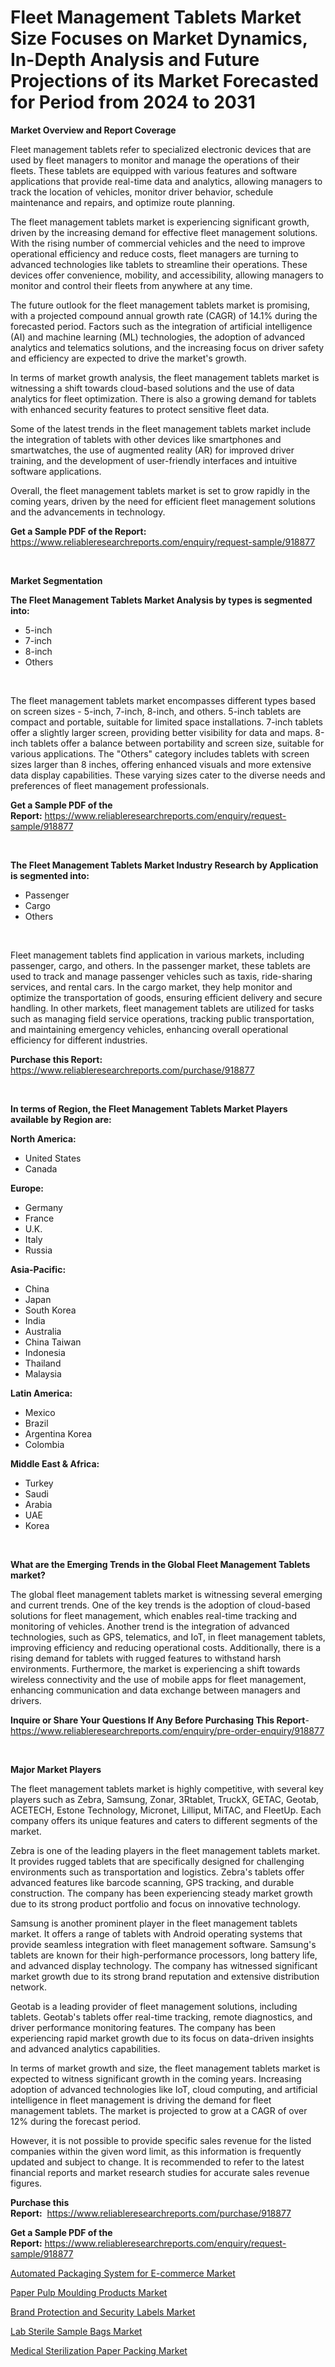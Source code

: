 <p><h1>Fleet Management Tablets Market Size Focuses on Market Dynamics, In-Depth Analysis and Future Projections of its Market Forecasted for Period from 2024 to 2031</h1></p><p><strong>Market Overview and Report Coverage</strong></p>
<p><p>Fleet management tablets refer to specialized electronic devices that are used by fleet managers to monitor and manage the operations of their fleets. These tablets are equipped with various features and software applications that provide real-time data and analytics, allowing managers to track the location of vehicles, monitor driver behavior, schedule maintenance and repairs, and optimize route planning.</p><p>The fleet management tablets market is experiencing significant growth, driven by the increasing demand for effective fleet management solutions. With the rising number of commercial vehicles and the need to improve operational efficiency and reduce costs, fleet managers are turning to advanced technologies like tablets to streamline their operations. These devices offer convenience, mobility, and accessibility, allowing managers to monitor and control their fleets from anywhere at any time.</p><p>The future outlook for the fleet management tablets market is promising, with a projected compound annual growth rate (CAGR) of 14.1% during the forecasted period. Factors such as the integration of artificial intelligence (AI) and machine learning (ML) technologies, the adoption of advanced analytics and telematics solutions, and the increasing focus on driver safety and efficiency are expected to drive the market's growth.</p><p>In terms of market growth analysis, the fleet management tablets market is witnessing a shift towards cloud-based solutions and the use of data analytics for fleet optimization. There is also a growing demand for tablets with enhanced security features to protect sensitive fleet data.</p><p>Some of the latest trends in the fleet management tablets market include the integration of tablets with other devices like smartphones and smartwatches, the use of augmented reality (AR) for improved driver training, and the development of user-friendly interfaces and intuitive software applications.</p><p>Overall, the fleet management tablets market is set to grow rapidly in the coming years, driven by the need for efficient fleet management solutions and the advancements in technology.</p></p>
<p><strong>Get a Sample PDF of the Report:</strong> <a href="https://www.reliableresearchreports.com/enquiry/request-sample/918877">https://www.reliableresearchreports.com/enquiry/request-sample/918877</a></p>
<p>&nbsp;</p>
<p><strong>Market Segmentation</strong></p>
<p><strong>The Fleet Management Tablets Market Analysis by types is segmented into:</strong></p>
<p><ul><li>5-inch</li><li>7-inch</li><li>8-inch</li><li>Others</li></ul></p>
<p>&nbsp;</p>
<p><p>The fleet management tablets market encompasses different types based on screen sizes - 5-inch, 7-inch, 8-inch, and others. 5-inch tablets are compact and portable, suitable for limited space installations. 7-inch tablets offer a slightly larger screen, providing better visibility for data and maps. 8-inch tablets offer a balance between portability and screen size, suitable for various applications. The "Others" category includes tablets with screen sizes larger than 8 inches, offering enhanced visuals and more extensive data display capabilities. These varying sizes cater to the diverse needs and preferences of fleet management professionals.</p></p>
<p><strong>Get a Sample PDF of the Report:</strong>&nbsp;<a href="https://www.reliableresearchreports.com/enquiry/request-sample/918877">https://www.reliableresearchreports.com/enquiry/request-sample/918877</a></p>
<p>&nbsp;</p>
<p><strong>The Fleet Management Tablets Market Industry Research by Application is segmented into:</strong></p>
<p><ul><li>Passenger</li><li>Cargo</li><li>Others</li></ul></p>
<p>&nbsp;</p>
<p><p>Fleet management tablets find application in various markets, including passenger, cargo, and others. In the passenger market, these tablets are used to track and manage passenger vehicles such as taxis, ride-sharing services, and rental cars. In the cargo market, they help monitor and optimize the transportation of goods, ensuring efficient delivery and secure handling. In other markets, fleet management tablets are utilized for tasks such as managing field service operations, tracking public transportation, and maintaining emergency vehicles, enhancing overall operational efficiency for different industries.</p></p>
<p><strong>Purchase this Report:</strong>&nbsp; <a href="https://www.reliableresearchreports.com/purchase/918877">https://www.reliableresearchreports.com/purchase/918877</a></p>
<p>&nbsp;</p>
<p><strong>In terms of Region, the Fleet Management Tablets Market Players available by Region are:</strong></p>
<p>
    <p> <strong> North America: </strong>
        <ul>
            <li>United States</li>
            <li>Canada</li>
        </ul>
        </p> 
    <p> <strong> Europe: </strong>
        <ul>
            <li>Germany</li>
            <li>France</li>
            <li>U.K.</li>
            <li>Italy</li>
            <li>Russia</li>
        </ul>
        </p> 
    <p> <strong> Asia-Pacific: </strong>
        <ul>
            <li>China</li>
            <li>Japan</li>
            <li>South Korea</li>
            <li>India</li>
            <li>Australia</li>
            <li>China Taiwan</li>
            <li>Indonesia</li>
            <li>Thailand</li>
            <li>Malaysia</li>
        </ul>
        </p> 
    <p> <strong> Latin America: </strong>
        <ul>
            <li>Mexico</li>
            <li>Brazil</li>
            <li>Argentina Korea</li>
            <li>Colombia</li>
        </ul>
        </p> 
    <p> <strong> Middle East & Africa: </strong>
        <ul>
            <li>Turkey</li>
            <li>Saudi</li>
            <li>Arabia</li>
            <li>UAE</li>
            <li>Korea</li>
        </ul>
    </p>
    </p>
<p>&nbsp;</p>
<p><strong>What are the Emerging Trends in the Global Fleet Management Tablets market?</strong></p>
<p><p>The global fleet management tablets market is witnessing several emerging and current trends. One of the key trends is the adoption of cloud-based solutions for fleet management, which enables real-time tracking and monitoring of vehicles. Another trend is the integration of advanced technologies, such as GPS, telematics, and IoT, in fleet management tablets, improving efficiency and reducing operational costs. Additionally, there is a rising demand for tablets with rugged features to withstand harsh environments. Furthermore, the market is experiencing a shift towards wireless connectivity and the use of mobile apps for fleet management, enhancing communication and data exchange between managers and drivers.</p></p>
<p><strong>Inquire or Share Your Questions If Any Before Purchasing This Report</strong>- <a href="https://www.reliableresearchreports.com/enquiry/pre-order-enquiry/918877">https://www.reliableresearchreports.com/enquiry/pre-order-enquiry/918877</a></p>
<p>&nbsp;</p>
<p><strong>Major Market Players</strong></p>
<p><p>The fleet management tablets market is highly competitive, with several key players such as Zebra, Samsung, Zonar, 3Rtablet, TruckX, GETAC, Geotab, ACETECH, Estone Technology, Micronet, Lilliput, MiTAC, and FleetUp. Each company offers its unique features and caters to different segments of the market.</p><p>Zebra is one of the leading players in the fleet management tablets market. It provides rugged tablets that are specifically designed for challenging environments such as transportation and logistics. Zebra's tablets offer advanced features like barcode scanning, GPS tracking, and durable construction. The company has been experiencing steady market growth due to its strong product portfolio and focus on innovative technology.</p><p>Samsung is another prominent player in the fleet management tablets market. It offers a range of tablets with Android operating systems that provide seamless integration with fleet management software. Samsung's tablets are known for their high-performance processors, long battery life, and advanced display technology. The company has witnessed significant market growth due to its strong brand reputation and extensive distribution network.</p><p>Geotab is a leading provider of fleet management solutions, including tablets. Geotab's tablets offer real-time tracking, remote diagnostics, and driver performance monitoring features. The company has been experiencing rapid market growth due to its focus on data-driven insights and advanced analytics capabilities.</p><p>In terms of market growth and size, the fleet management tablets market is expected to witness significant growth in the coming years. Increasing adoption of advanced technologies like IoT, cloud computing, and artificial intelligence in fleet management is driving the demand for fleet management tablets. The market is projected to grow at a CAGR of over 12% during the forecast period.</p><p>However, it is not possible to provide specific sales revenue for the listed companies within the given word limit, as this information is frequently updated and subject to change. It is recommended to refer to the latest financial reports and market research studies for accurate sales revenue figures.</p></p>
<p><strong>Purchase this Report:</strong>&nbsp;&nbsp;<a href="https://www.reliableresearchreports.com/purchase/918877">https://www.reliableresearchreports.com/purchase/918877</a></p>
<p></p>
<p><strong>Get a Sample PDF of the Report:</strong>&nbsp;<a href="https://www.reliableresearchreports.com/enquiry/request-sample/918877">https://www.reliableresearchreports.com/enquiry/request-sample/918877</a></p>
<p><p><a href="https://medium.com/@shirleygreene26/automated-packaging-system-for-e-commerce-market-size-and-market-trends-complete-industry-overview-a00c163d3146">Automated Packaging System for E-commerce Market</a></p><p><a href="https://medium.com/@shirleygreene26/paper-pulp-moulding-products-market-size-cagr-trends-2024-2030-b45d3a1e677b">Paper Pulp Moulding Products Market</a></p><p><a href="https://medium.com/@shirleygreene26/brand-protection-and-security-labels-market-size-reveals-the-best-marketing-channels-in-global-f4e121afe465">Brand Protection and Security Labels Market</a></p><p><a href="https://medium.com/@shirleygreene26/decoding-lab-sterile-sample-bags-market-metrics-market-share-trends-and-growth-patterns-4fee3c47183a">Lab Sterile Sample Bags Market</a></p><p><a href="https://medium.com/@shirleygreene26/analyzing-medical-sterilization-paper-packing-market-global-industry-perspective-and-forecast-96298ca97df3">Medical Sterilization Paper Packing Market</a></p></p>